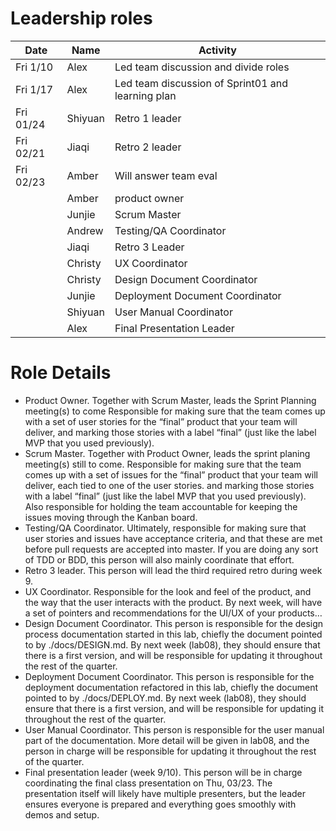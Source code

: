 # Leadership roles

| Date      | Name              | Activity                                               |
|-----------|-------------------|--------------------------------------------------------|
| Fri 1/10 |  Alex     | Led team discussion and divide roles                     | 
| Fri 1/17 |  Alex    | Led team discussion of Sprint01 and learning plan      | 
| Fri 01/24 | Shiyuan     |  Retro 1 leader                                    | 
| Fri 02/21 | Jiaqi     |  Retro 2 leader                                  | 
| Fri 02/23 | Amber     | Will answer team eval                                 | 
|           | Amber         | product owner |
|           | Junjie         |    Scrum Master         |
|           | Andrew         | Testing/QA Coordinator            |
|           | Jiaqi         |  Retro 3 Leader           |
|           | Christy        |  UX Coordinator           |
|           | Christy        |  Design Document Coordinator           |
|           | Junjie         | Deployment Document Coordinator            |
|           | Shiyuan         | User Manual Coordinator            |
|           | Alex         | Final Presentation Leader          |



# Role Details
- Product Owner. Together with Scrum Master, leads the Sprint Planning meeting(s) to come Responsible for making sure that the team comes up with a set of user stories for the “final” product that your team will deliver, and marking those stories with a label “final” (just like the label MVP that you used previously).
- Scrum Master. Together with Product Owner, leads the sprint planing meeting(s) still to come. Responsible for making sure that the team comes up with a set of issues for the “final” product that your team will deliver, each tied to one of the user stories. and marking those stories with a label “final” (just like the label MVP that you used previously). Also responsible for holding the team accountable for keeping the issues moving through the Kanban board.
- Testing/QA Coordinator. Ultimately, responsible for making sure that user stories and issues have acceptance criteria, and that these are met before pull requests are accepted into master. If you are doing any sort of TDD or BDD, this person will also mainly coordinate that effort.
- Retro 3 leader. This person will lead the third required retro during week 9.
- UX Coordinator. Responsible for the look and feel of the product, and the way that the user interacts with the product. By next week, will have a set of pointers and recommendations for the UI/UX of your products…
- Design Document Coordinator. This person is responsible for the design process documentation started in this lab, chiefly the document pointed to by ./docs/DESIGN.md. By next week (lab08), they should ensure that there is a first version, and will be responsible for updating it throughout the rest of the quarter.
- Deployment Document Coordinator. This person is responsible for the deployment documentation refactored in this lab, chiefly the document pointed to by ./docs/DEPLOY.md. By next week (lab08), they should ensure that there is a first version, and will be responsible for updating it throughout the rest of the quarter.
- User Manual Coordinator. This person is responsible for the user manual part of the documentation. More detail will be given in lab08, and the person in charge will be responsible for updating it throughout the rest of the quarter.
- Final presentation leader (week 9/10). This person will be in charge coordinating the final class presentation on Thu, 03/23. The presentation itself will likely have multiple presenters, but the leader ensures everyone is prepared and everything goes smoothly with demos and setup.
